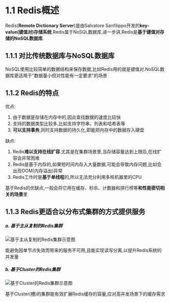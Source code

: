 # 1.1 Redis概述

Redis(**Remote Dictionary Server**)是由Salvatore Sanfilippo开发的**key-value(键值对)存储系统**.Redis属于NoSQL数据库,进一步讲,Redis是**基于键值对存储的NoSQL数据库**.

## 1.1.1 对比传统数据库与NoSQL数据库

NoSQL使用比较简单的数据结构来保存数据,比如Redis用的就是键值对.NoSQL数据库更适用于"数据量小但对性能有一定要求"的场景

## 1.1.2 Redis的特点

优点:

1. 由于数据是存储在内存中的,因此查找数据的速度比较快
2. 支持的数据类型比较多,比如支持字符串、列表和哈希表等
3. **可以支持事务**,同时支持数据的持久化,即能把内存中的数据存入硬盘

缺点:

1. Redis**难以支持在线扩容**.尤其是在集群场景里,当存储容量达到上限后,在线扩容会非常困难
2. Redis是基于内存的,如果短时间内存入大量数据,可能会导致内存问题,比如会出现OOM(内存溢出)异常
3. Redis工作时是**基于单线程**的,所以无法充分利用多核机器里的CPU

基于Redis的优缺点,一般会将它用在缓存、秒杀、计数器和排行榜等**和性能密切相关的场景**里

## 1.1.3 Redis更适合以分布式集群的方式提供服务

##### a. 基于主从复制的Redis集群

![基于主从复制的Redis集群示意图](../../img/chapter1/基于主从复制的Redis集群示意图.png)

能避免因单节点失效而带来的服务不可用,且能实现读写分离,以提升Redis系统的并发量

##### b. 基于Cluster的Redis集群

![基于Cluster的Redis集群示意图](../../img/chapter1/基于Cluster的Redis集群示意图.png)

基于Cluster(槽)的集群能有效扩展Redis缓存的容量,应对高并发场景下的缓存需求